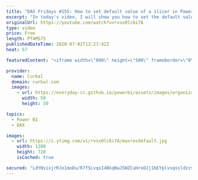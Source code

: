 ```yaml
---
title: "DAX Fridays #155: How to set default value of a slicer in Power BI"
excerpt: "In today's video, I will show you how to set the default value of a slicer in Power Bi using some simple DAX.  Previous video: https://www.youtube.com/watch?v=Q4hF4CwJsFE SELECTED value tutorial: https://www.youtube.com/watch?v=FI1_N-imBxI&vl=en  Here you can download all the pbix files: https://curbal.com/donwload-center"
originalUrl: https://youtube.com/watch?v=rvsx0lc6i7A
type: video
price: Free
length: PT4M57S
publishedDateTime: 2020-07-02T12:27:42Z
heat: 57

featuredContent: "<iframe width=\"800\" height=\"500\" frameborder=\"0\" src=\"https://www.youtube.com/embed/rvsx0lc6i7A\" allow=\"accelerometer; autoplay; encrypted-media; gyroscope; picture-in-picture\" allowfullscreen></iframe>"

provider:
  name: Curbal
  domain: curbal.com
  images:
    - url: https://everyday-cc.github.io/powerbi/assets/images/organizations/curbal.com-50x50.jpg
      width: 50
      height: 50

topics:
  - Power BI
  - DAX

images:
  - url: https://i.ytimg.com/vi/rvsx0lc6i7A/maxresdefault.jpg
    width: 1280
    height: 720
    isCached: true

secured: "LdYNsixjrRJo1moDu/R7fSLvqxI4BkqNaJ5WZCuHreOJj1bEYplvsqssldzzvEsQgpLZnXK20Vh/GJqMbe5a3Sx1Y4X1X5A30eSKxdvx0QMzX4LHtmfg4i1v/oPmqzVdFSQXvfHEgdj0kJtLOX2rPyuIMZ3sbo6Q/svwz3o0M7j0rbpysUeV/goUVzSSZ6LjXpBrxCHYA+fdi4WGWPhJ2QtgoDNlMBoxcUEqIM84FYRQfNYwyI5UrncgpKg0tKi4E9VCndmHDjtm20QlYnnAfXl65Pp4teUA1Ln3PQRf8YKm4l261FTAiKg/aOYy/567b8F9KSN0SVw2mR7BtTnM/ETdq3q8Qo+3UHWoZAfk3Zm7OcKrkIbgZvVNvSTQVbqTQgVu11WrxLxzsomHmAWEjXk1jlWCkj6HXW3JJWvcRg4=;Di+todFkbV1e3rpFG+t92A=="
---
```


